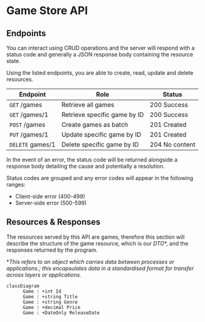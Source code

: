 # Game Store API

## Endpoints
You can interact using CRUD operations and the server will respond with a status code and generally a JSON response body containing the resource state.

Using the listed endpoints, you are able to create, read, update and delete resources.

| Endpoint         | Role                         | Status         |
|------------------|------------------------------|----------------|
| `GET` /games     | Retrieve all games           | 200 Success    |
| `GET` /games/1   | Retrieve specific game by ID | 200 Success    |
| `POST` /games    | Create games as batch        | 201 Created    |
| `PUT` /games/1   | Update specific game by ID   | 201 Created    |
| `DELETE` games/1 | Delete specific game by ID   | 204 No content |

In the event of an error, the status code will be returned alongside a response body detailing the cause and potentially a resolution.

Status codes are grouped and any error codes will appear in the following ranges:

- Client-side error (400-499)
- Server-side error (500-599)

## Resources & Responses
The resources served by this API are games, therefore this section will describe the structure of the game resource, which is our *DTO**, and the responses returned by the program.

**This refers to an object which carries data between processes or applications.; this encapsulates data in a standardised format for transfer across layers or applications.*

```mermaid
classDiagram
      Game : +int Id
      Game : +string Title
      Game : +string Genre
      Game : +decimal Price
      Game : +DateOnly ReleaseDate
```